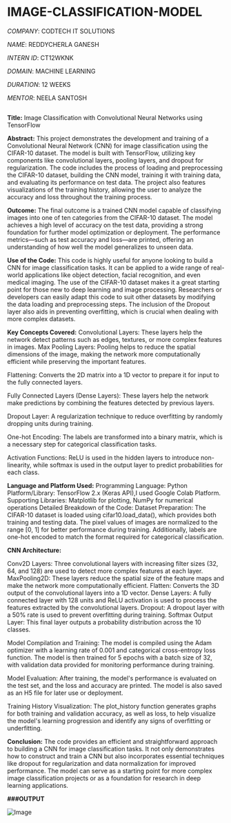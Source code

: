 # IMAGE-CLASSIFICATION-MODEL

*COMPANY*: CODTECH IT SOLUTIONS

*NAME*: REDDYCHERLA GANESH

*INTERN ID*: CT12WKNK

*DOMAIN*: MACHINE LEARNING

*DURATION*: 12 WEEKS

*MENTOR*: NEELA SANTOSH

##
**Title:**
Image Classification with Convolutional Neural Networks using TensorFlow

**Abstract:**
This project demonstrates the development and training of a Convolutional Neural Network (CNN) for image classification using the CIFAR-10 dataset. The model is 
built with TensorFlow, utilizing key components like convolutional layers, pooling layers, and dropout for regularization. The code includes the process of
loading and preprocessing the CIFAR-10 dataset, building the CNN model, training it with training data, and evaluating its performance on test data. The project 
also features visualizations of the training history, allowing the user to analyze the accuracy and loss throughout the training process.

**Outcome:**
The final outcome is a trained CNN model capable of classifying images into one of ten categories from the CIFAR-10 dataset. The model achieves a high level of 
accuracy on the test data, providing a strong foundation for further model optimization or deployment. The performance metrics—such as test accuracy and loss—are
printed, offering an understanding of how well the model generalizes to unseen data.

**Use of the Code:**
This code is highly useful for anyone looking to build a CNN for image classification tasks. It can be applied to a wide range of real-world applications like 
object detection, facial recognition, and even medical imaging. The use of the CIFAR-10 dataset makes it a great starting point for those new to deep learning and
image processing. Researchers or developers can easily adapt this code to suit other datasets by modifying the data loading and preprocessing steps. The inclusion
of the Dropout layer also aids in preventing overfitting, which is crucial when dealing with more complex datasets.

**Key Concepts Covered:**
Convolutional Layers: These layers help the network detect patterns such as edges, textures, or more complex features in images.
Max Pooling Layers: Pooling helps to reduce the spatial dimensions of the image, making the network more computationally efficient while preserving the important 
features.

Flattening: Converts the 2D matrix into a 1D vector to prepare it for input to the fully connected layers.

Fully Connected Layers (Dense Layers): These layers help the network make predictions by combining the features detected by previous layers.

Dropout Layer: A regularization technique to reduce overfitting by randomly dropping units during training.

One-hot Encoding: The labels are transformed into a binary matrix, which is a necessary step for categorical classification tasks.

Activation Functions: ReLU is used in the hidden layers to introduce non-linearity, while softmax is used in the output layer to predict probabilities for each class.

**Language and Platform Used:**
Programming Language: Python
Platform/Library: TensorFlow 2.x (Keras API),I used Google Colab Platform.
Supporting Libraries: Matplotlib for plotting, NumPy for numerical operations
Detailed Breakdown of the Code:
Dataset Preparation: The CIFAR-10 dataset is loaded using cifar10.load_data(), which provides both training and testing data. The pixel values of images are normalized to the range [0, 1] for better performance during training. Additionally, labels are one-hot encoded to match the format required for categorical classification.

**CNN Architecture:**

Conv2D Layers: Three convolutional layers with increasing filter sizes (32, 64, and 128) are used to detect more complex features at each layer.
MaxPooling2D: These layers reduce the spatial size of the feature maps and make the network more computationally efficient.
Flatten: Converts the 3D output of the convolutional layers into a 1D vector.
Dense Layers: A fully connected layer with 128 units and ReLU activation is used to process the features extracted by the convolutional layers.
Dropout: A dropout layer with a 50% rate is used to prevent overfitting during training.
Softmax Output Layer: This final layer outputs a probability distribution across the 10 classes.

Model Compilation and Training: The model is compiled using the Adam optimizer with a learning rate of 0.001 and categorical cross-entropy loss function. The
model is then trained for 5 epochs with a batch size of 32, with validation data provided for monitoring performance during training.

Model Evaluation: After training, the model's performance is evaluated on the test set, and the loss and accuracy are printed. The model is also saved as an H5 file for later use or deployment.

Training History Visualization: The plot_history function generates graphs for both training and validation accuracy, as well as loss, to help visualize the model's learning progression and identify any signs of overfitting or underfitting.

**Conclusion:**
The code provides an efficient and straightforward approach to building a CNN for image classification tasks. It not only demonstrates how to construct and train a CNN but also incorporates essential techniques like dropout for regularization and data normalization for improved performance. The model can serve as a starting point for more complex image classification projects or as a foundation for research in deep learning applications.

**###OUTPUT**

![Image](https://github.com/user-attachments/assets/5c8b0308-da8f-4cc4-81e1-042d99dcc6df)
